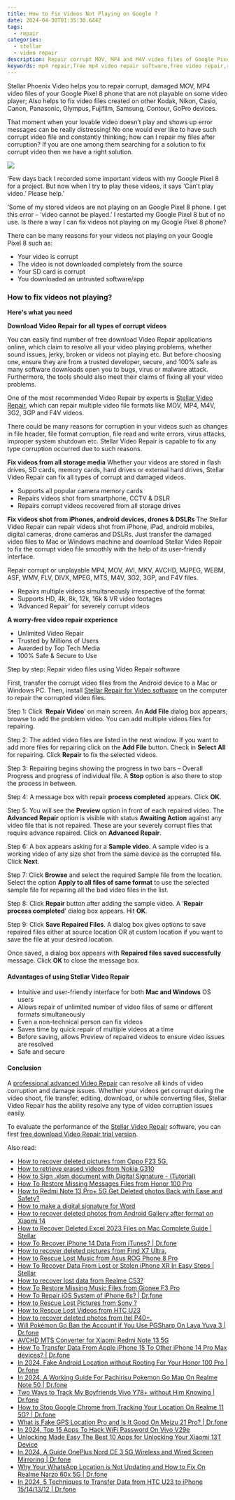 ```yaml
---
title: How to Fix Videos Not Playing on Google ?
date: 2024-04-30T01:35:30.644Z
tags: 
  - repair
categories: 
  - stellar
  - video repair
description: Repair corrupt MOV, MP4 and M4V video files of Google Pixel 8 phone using Stellar Video Repair application, download trial version of the software and preview MOV video file after repair process before actually restoring it
keywords: mp4 repair,free mp4 video repair software,free video repair,repair mov,fix corrupt videos,mov video repair
---
```


<div class="atpl-content atpl-for-stellar-video-repair mobile-video-repair">

<div class="atpl-post-description-part-1">
<div class="tpl-content-sub-paragraph-content">  <p>Stellar Phoenix Video helps you to repair corrupt, damaged MOV, MP4 video files of your Google Pixel 8 phone that are not playable on some video player; Also helps to fix video files created on other Kodak, Nikon, Casio, Canon, Panasonic, Olympus, Fujifilm, Samsung, Contour, GoPro devices.That moment when your lovable video doesn’t play and shows up error messages can be really distressing! No one would ever like to have such corrupt video file and constantly thinking; how can I repair my files after corruption? If you are one among them searching for a solution to fix corrupt video then we have a right solution.  </p></div>
</div>

<img src="https://img0mobiles.techidaily.com/images/best-assets/devices/google/google-pixel-8/1.jpg" class="atpl-imgstyle"/>

<div class="atpl-post-description-part-2">
<div class="tpl-content-sub-paragraph-question"><p> ‘Few days back I recorded some important videos with my Google Pixel 8 for a project. But now when I try to play these videos, it says ‘Can’t play video.’ Please help.’</p></div><div class="tpl-content-sub-paragraph-question"><p>‘Some of my stored videos are not playing on an Google Pixel 8 phone. I get this error – ‘video cannot be played.’ I restarted my Google Pixel 8 but of no use. Is there a way I can fix videos not playing on my Google Pixel 8 phone?</p></div><div class="tpl-content-sub-paragraph-content"><p>There can be many reasons for your videos not playing on your Google Pixel 8 such as:<ul>  <li>Your video is corrupt</li>  <li>The video is not downloaded completely from the source</li>  <li>Your SD card is corrupt</li>  <li>You downloaded an untrusted software/app</li></ul></p></div><h3>How to fix videos not playing?</h3>
</div>

<strong>Here's what you need</strong>
<div class="tpl-content-sub-paragraph-content">

<strong>Download Video Repair for all types of corrupt videos</strong>
<p>
You can easily find number of free download Video Repair applications online, which claim to resolve all your video playing problems, whether sound issues, jerky, broken or videos not playing etc. But before choosing one, ensure they are from a trusted developer, secure, and 100% safe as many software downloads open you to bugs, virus or malware attack. Furthermore, the tools should also meet their claims of fixing all your video problems.

One of the most recommended Video Repair by experts is <a href="https://tools.techidaily.com/stellar-video-repair/" >Stellar Video Repair</a>, which can repair multiple video file formats like MOV, MP4, M4V, 3G2, 3GP and F4V videos.

There could be many reasons for corruption in your videos such as changes in file header, file format corruption, file read and write errors, virus attacks, improper system shutdown etc. Stellar Video Repair is capable to fix any type corruption occurred due to such reasons.

</p>
</div>



<div class="tpl-content-sub-paragraph-content">
<p>
<strong>Fix videos from all storage media</strong>
Whether your videos are stored in flash drives, SD cards, memory cards, hard drives or external hard drives, Stellar Video Repair can fix all types of corrupt and damaged videos.


- Supports all popular camera memory cards
- Repairs videos shot from smartphone, CCTV & DSLR
- Repairs corrupt videos recovered from all storage drives


<strong>Fix videos shot from iPhones, android devices, drones & DSLRs </strong>
The Stellar Video Repair can repair videos shot from iPhone, iPad, android mobiles, digital cameras, drone cameras and DSLRs. Just transfer the damaged video files to Mac or Windows machine and download Stellar Video Repair to fix the corrupt video file smoothly with the help of its user-friendly interface.


Repair corrupt or unplayable MP4, MOV, AVI, MKV, AVCHD, MJPEG, WEBM, ASF, WMV, FLV, DIVX, MPEG, MTS, M4V, 3G2, 3GP, and F4V files.

- Repairs multiple videos simultaneously irrespective of the format
- Supports HD, 4k, 8k, 12k, 16k & VR video footages
- ‘Advanced Repair’ for severely corrupt videos

**A worry-free video repair experience**

- Unlimited Video Repair
- Trusted by Millions of Users
- Awarded by Top Tech Media
- 100% Safe & Secure to Use


</p>
</div>

<div class="atpl-step-part-style">Step by step: Repair video files using Video Repair software</div>

First, transfer the corrupt video files from the Android device to a Mac or Windows PC. Then, install <a href="https://tools.techidaily.com/stellar-video-repair/" >Stellar Repair for Video software</a> on the computer to repair the corrupted video files.

<span class="atpl-stepstyle-a"><span>Step 1: </span></span> Click ‘<strong>Repair Video</strong>’ on main screen. An <strong>Add File</strong> dialog box appears; browse to add the problem video. You can add multiple videos files for repairing.
<img src="https://tools.techidaily.com/images/apps/stellar/stellar-repair-for-video/solutions/common/main-screen.jpg"  alt="" />

<span class="atpl-stepstyle-a"><span>Step 2: </span></span> The added video files are listed in the next window. If you want to add more files for repairing click on the <strong>Add File</strong> button. Check in <strong>Select All</strong> for repairing. Click <strong>Repair</strong> to fix the selected videos.
<img src="https://tools.techidaily.com/images/apps/stellar/stellar-repair-for-video/solutions/common/video-file-listed.jpg"  alt="" />

<span class="atpl-stepstyle-a"><span>Step 3: </span></span> Repairing begins showing the progress in two bars – Overall Progress and progress of individual file. A <strong>Stop</strong> option is also there to stop the process in between.
<img src="https://tools.techidaily.com/images/apps/stellar/stellar-repair-for-video/solutions/common/video-file-fixing.jpg"  alt="" />

<span class="atpl-stepstyle-a"><span>Step 4: </span></span> A message box with repair <strong>process completed</strong> appears. Click <strong>OK</strong>.
<img src="https://tools.techidaily.com/images/apps/stellar/stellar-repair-for-video/solutions/common/repair-process-completed.jpg"  alt="" />

<span class="atpl-stepstyle-a"><span>Step 5: </span></span> You will see the <strong>Preview</strong> option in front of each repaired video. The <strong>Advanced Repair</strong> option is visible with status <strong>Awaiting Action</strong> against any video file that is not repaired. These are your severely corrupt files that require advance repaired. Click on <strong>Advanced Repair</strong>.
<img src="https://tools.techidaily.com/images/apps/stellar/stellar-repair-for-video/solutions/common/advanced-repair-screen.png"  alt="" />

<span class="atpl-stepstyle-a"><span>Step 6: </span></span> A box appears asking for a <strong>Sample video</strong>. A sample video is a working video of any size shot from the same device as the corrupted file. Click <strong>Next</strong>.
<img src="https://tools.techidaily.com/images/apps/stellar/stellar-repair-for-video/solutions/common/sample-video.jpg"  alt="" />

<span class="atpl-stepstyle-a"><span>Step 7: </span></span> Click <strong>Browse</strong> and select the required Sample file from the location. Select the option <strong>Apply to all files of same format</strong> to use the selected sample file for repairing all the bad video files in the list.
<img src="https://tools.techidaily.com/images/apps/stellar/stellar-repair-for-video/solutions/common/add-sample-video.png"  alt="" />

<span class="atpl-stepstyle-a"><span>Step 8: </span></span> Click <strong>Repair</strong> button after adding the sample video. A ‘<strong>Repair process completed</strong>’ dialog box appears. Hit <strong>OK</strong>.
<img src="https://tools.techidaily.com/images/apps/stellar/stellar-repair-for-video/solutions/common/video-file-repaired-success.png"  alt="" />

<span class="atpl-stepstyle-a"><span>Step 9: </span></span> Click <strong>Save Repaired Files</strong>. A dialog box gives options to save repaired files either at source location OR at custom location if you want to save the file at your desired location.
<img src="https://tools.techidaily.com/images/apps/stellar/stellar-repair-for-video/solutions/common/save-repaired-files.jpg"  alt="" />

Once saved, a dialog box appears with <strong>Repaired files saved successfully</strong> message. Click <strong>OK</strong> to close the message box.


<h4>Advantages of using Stellar Video Repair</h4>
<ul>
  <li>Intuitive and user-friendly interface for both <strong>Mac and Windows</strong> OS users</li>
  <li>Allows repair of unlimited number of video files of same or different formats simultaneously</li>
  <li>Even a non-technical person can fix videos</li>
  <li>Saves time by quick repair of multiple videos at a time</li>
  <li>Before saving, allows Preview of repaired videos to ensure video issues are resolved</li>
  <li>Safe and secure</li>
</ul>

<h4>Conclusion</h4>

A <a href="https://tools.techidaily.com/stellar-video-repair/" >professional advanced Video Repair</a> can resolve all kinds of video corruption and damage issues. Whether your videos get corrupt during the video shoot, file transfer, editing, download, or while converting files, Stellar Video Repair has the ability resolve any type of video corruption issues easily.

To evaluate the performance of the <a href="https://tools.techidaily.com/stellar-video-repair/" >Stellar Video Repair</a> software, you can first <a href="https://tools.techidaily.com/stellar-video-repair/" >free download Video Repair trial version</a>.



<ins class="adsbygoogle"
     style="display:block"
     data-ad-client="ca-pub-7571918770474297"
     data-ad-slot="8358498916"
     data-ad-format="auto"
     data-full-width-responsive="true"></ins>
     
</div>
<span class="atpl-alsoreadstyle">Also read:</span>
<div><ul>
<li><a href="https://blog-min.techidaily.com/how-to-recover-deleted-pictures-from-oppo-f23-5g-by-fonelab-android-recover-pictures/" ><u>How to recover deleted pictures from Oppo F23 5G.</u></a></li>
<li><a href="https://blog-min.techidaily.com/how-to-retrieve-erased-videos-from-nokia-g310-by-fonelab-android-recover-video/" ><u>How to retrieve erased videos from Nokia G310</u></a></li>
<li><a href="https://blog-min.techidaily.com/how-to-sign-xlsm-document-with-digital-signature-tutorial-by-ldigisigner-sign-a-excel-sign-a-excel/" ><u>How to Sign .xlsm document with Digital Signature - (Tutorial)</u></a></li>
<li><a href="https://blog-min.techidaily.com/how-to-restore-missing-messages-files-from-honor-100-pro-by-fonelab-android-recover-messages/" ><u>How To  Restore Missing Messages Files from Honor 100 Pro</u></a></li>
<li><a href="https://blog-min.techidaily.com/how-to-redmi-note-13-proplus-5g-get-deleted-photos-back-with-ease-and-safety-by-fonelab-android-recover-photos/" ><u>How to Redmi Note 13 Pro+ 5G Get Deleted photos Back with Ease and Safety?</u></a></li>
<li><a href="https://blog-min.techidaily.com/how-to-make-a-digital-signature-for-word-by-ldigisigner-sign-a-word-sign-a-word/" ><u>How to make a digital signature for Word</u></a></li>
<li><a href="https://blog-min.techidaily.com/how-to-recover-deleted-photos-from-android-gallery-after-format-on-xiaomi-14-by-stellar-photo-recovery-android-mobile-photo-recover/" ><u>How to recover deleted photos from Android Gallery after format on Xiaomi 14</u></a></li>
<li><a href="https://blog-min.techidaily.com/how-to-recover-deleted-excel-2023-files-on-mac-complete-guide-stellar-by-stellar-guide/" ><u>How to Recover Deleted Excel 2023 Files on Mac Complete Guide | Stellar</u></a></li>
<li><a href="https://blog-min.techidaily.com/how-to-recover-iphone-14-data-from-itunes-drfone-by-drfone-ios-data-recovery-ios-data-recovery/" ><u>How To Recover iPhone 14 Data From iTunes? | Dr.fone</u></a></li>
<li><a href="https://blog-min.techidaily.com/how-to-recover-deleted-pictures-from-find-x7-ultra-by-fonelab-android-recover-pictures/" ><u>How to recover deleted pictures from Find X7 Ultra.</u></a></li>
<li><a href="https://blog-min.techidaily.com/how-to-rescue-lost-music-from-asus-rog-phone-8-pro-by-fonelab-android-recover-music/" ><u>How to Rescue Lost Music from Asus ROG Phone 8 Pro</u></a></li>
<li><a href="https://blog-min.techidaily.com/how-to-recover-data-from-lost-or-stolen-iphone-xr-in-easy-steps-stellar-by-stellar-data-recovery-ios-iphone-data-recovery/" ><u>How To Recover Data From Lost or Stolen iPhone XR In Easy Steps | Stellar</u></a></li>
<li><a href="https://blog-min.techidaily.com/how-to-recover-lost-data-from-realme-c53-by-fonelab-android-recover-data/" ><u>How to recover lost data from Realme C53?</u></a></li>
<li><a href="https://blog-min.techidaily.com/how-to-restore-missing-music-files-from-gionee-f3-pro-by-fonelab-android-recover-music/" ><u>How To  Restore Missing Music Files from Gionee F3 Pro</u></a></li>
<li><a href="https://blog-min.techidaily.com/how-to-repair-ios-system-of-iphone-6s-drfone-by-drfone-ios-system-repair-ios-system-repair/" ><u>How To Repair iOS System of iPhone 6s? | Dr.fone</u></a></li>
<li><a href="https://blog-min.techidaily.com/how-to-rescue-lost-pictures-from-sony-by-fonelab-android-recover-pictures/" ><u>How to Rescue Lost Pictures from Sony ?</u></a></li>
<li><a href="https://blog-min.techidaily.com/how-to-rescue-lost-videos-from-htc-u23-by-fonelab-android-recover-video/" ><u>How to Rescue Lost Videos from HTC U23</u></a></li>
<li><a href="https://blog-min.techidaily.com/how-to-recover-deleted-photos-from-itel-p40plus-by-fonelab-android-recover-photos/" ><u>How to recover deleted photos from Itel P40+.</u></a></li>
<li><a href="https://android-pokemon-go.techidaily.com/will-pokemon-go-ban-the-account-if-you-use-pgsharp-on-lava-yuva-3-drfone-by-drfone-virtual-android/" ><u>Will Pokémon Go Ban the Account if You Use PGSharp On Lava Yuva 3 | Dr.fone</u></a></li>
<li><a href="https://phone-solutions.techidaily.com/avchd-mts-converter-for-xiaomi-redmi-note-13-5g-by-aiseesoft-video-converter-play-mts-on-android/" ><u>AVCHD MTS Converter for Xiaomi Redmi Note 13 5G</u></a></li>
<li><a href="https://techidaily.com/how-to-transfer-data-from-apple-iphone-15-to-other-iphone-14-pro-max-devices-drfone-by-drfone-transfer-data-from-ios-transfer-data-from-ios/" ><u>How To Transfer Data From Apple iPhone 15 To Other iPhone 14 Pro Max devices? | Dr.fone</u></a></li>
<li><a href="https://android-location.techidaily.com/in-2024-fake-android-location-without-rooting-for-your-honor-100-pro-drfone-by-drfone-virtual/" ><u>In 2024, Fake Android Location without Rooting For Your Honor 100 Pro | Dr.fone</u></a></li>
<li><a href="https://pokemon-go-android.techidaily.com/in-2024-a-working-guide-for-pachirisu-pokemon-go-map-on-realme-note-50-drfone-by-drfone-virtual-android/" ><u>In 2024, A Working Guide For Pachirisu Pokemon Go Map On Realme Note 50 | Dr.fone</u></a></li>
<li><a href="https://android-location-track.techidaily.com/two-ways-to-track-my-boyfriends-vivo-y78plus-without-him-knowing-drfone-by-drfone-virtual-android/" ><u>Two Ways to Track My Boyfriends Vivo Y78+ without Him Knowing | Dr.fone</u></a></li>
<li><a href="https://change-location.techidaily.com/how-to-stop-google-chrome-from-tracking-your-location-on-realme-11-5g-drfone-by-drfone-virtual-android/" ><u>How to Stop Google Chrome from Tracking Your Location On Realme 11 5G? | Dr.fone</u></a></li>
<li><a href="https://fake-location.techidaily.com/what-is-fake-gps-location-pro-and-is-it-good-on-meizu-21-pro-drfone-by-drfone-virtual-android/" ><u>What is Fake GPS Location Pro and Is It Good On Meizu 21 Pro? | Dr.fone</u></a></li>
<li><a href="https://android-unlock.techidaily.com/in-2024-top-15-apps-to-hack-wifi-password-on-vivo-v29e-by-drfone-android/" ><u>In 2024, Top 15 Apps To Hack WiFi Password On Vivo V29e</u></a></li>
<li><a href="https://unlock-android.techidaily.com/unlocking-made-easy-the-best-10-apps-for-unlocking-your-xiaomi-13t-device-by-drfone-android/" ><u>Unlocking Made Easy The Best 10 Apps for Unlocking Your Xiaomi 13T Device</u></a></li>
<li><a href="https://screen-mirror.techidaily.com/in-2024-a-guide-oneplus-nord-ce-3-5g-wireless-and-wired-screen-mirroring-drfone-by-drfone-android/" ><u>In 2024, A Guide OnePlus Nord CE 3 5G Wireless and Wired Screen Mirroring | Dr.fone</u></a></li>
<li><a href="https://location-social.techidaily.com/why-your-whatsapp-location-is-not-updating-and-how-to-fix-on-realme-narzo-60x-5g-drfone-by-drfone-virtual-android/" ><u>Why Your WhatsApp Location is Not Updating and How to Fix On Realme Narzo 60x 5G | Dr.fone</u></a></li>
<li><a href="https://android-transfer.techidaily.com/in-2024-5-techniques-to-transfer-data-from-htc-u23-to-iphone-15141312-drfone-by-drfone-transfer-from-android-transfer-from-android/" ><u>In 2024, 5 Techniques to Transfer Data from HTC U23 to iPhone 15/14/13/12 | Dr.fone</u></a></li>
</ul></div>

<ins class="adsbygoogle"
    style="display:block"
    data-ad-format="autorelaxed"
    data-ad-client="ca-pub-7571918770474297"
    data-ad-slot="1223367746"></ins>

